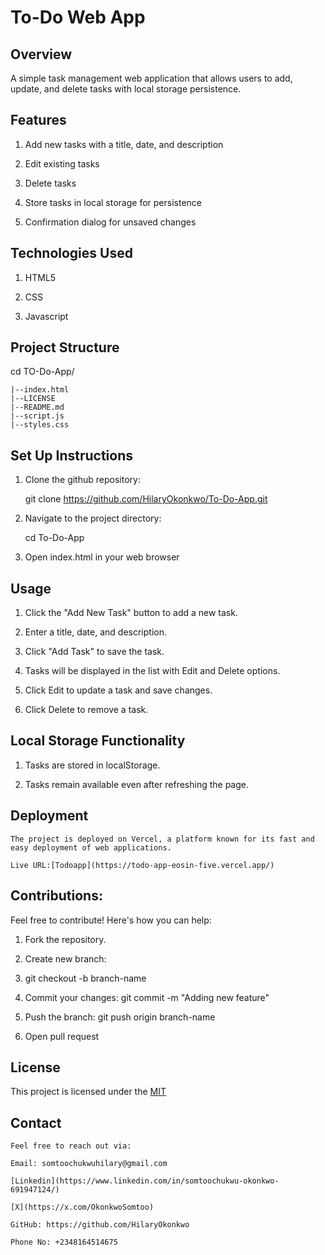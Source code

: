 # To-Do Web App

## Overview

  A simple task management web application that allows users to add, update, and delete tasks with local storage persistence.

## Features

 1. Add new tasks with a title, date, and description

 2. Edit existing tasks

 3. Delete tasks

 4. Store tasks in local storage for persistence

 5. Confirmation dialog for unsaved changes

## Technologies Used

 1. HTML5
 
 2. CSS

 3. Javascript

## Project Structure
 
   cd TO-Do-App/
   
    |--index.html
    |--LICENSE
    |--README.md
    |--script.js
    |--styles.css

## Set Up Instructions

 1. Clone the github repository:

    git clone https://github.com/HilaryOkonkwo/To-Do-App.git

 2. Navigate to the project directory:

    cd To-Do-App

 3. Open index.html in your web browser

 ## Usage
  1. Click the "Add New Task" button to add a new task.

  2. Enter a title, date, and description.

  3. Click "Add Task" to save the task.

  4. Tasks will be displayed in the list with Edit and Delete options.

  5. Click Edit to update a task and save changes.

  6. Click Delete to remove a task.

## Local Storage Functionality

  1. Tasks are stored in localStorage.

  2. Tasks remain available even after refreshing the page.

## Deployment
    The project is deployed on Vercel, a platform known for its fast and easy deployment of web applications.

    Live URL:[Todoapp](https://todo-app-eosin-five.vercel.app/)

## Contributions:
   Feel free to contribute! Here's how you can help:

  1. Fork the repository.

  2. Create new branch:

  3. git checkout -b branch-name

  4. Commit your changes: git commit -m "Adding new feature"

  5. Push the branch: git push origin branch-name

  6. Open pull request

## License

This project is licensed under the [MIT](https://github.com/HilaryOkonkwo/To-Do-App/blob/main/LICENSE)

## Contact

    Feel free to reach out via:

    Email: somtoochukwuhilary@gmail.com

    [Linkedin](https://www.linkedin.com/in/somtoochukwu-okonkwo-691947124/)

    [X](https://x.com/OkonkwoSomtoo)

    GitHub: https://github.com/HilaryOkonkwo

    Phone No: +2348164514675